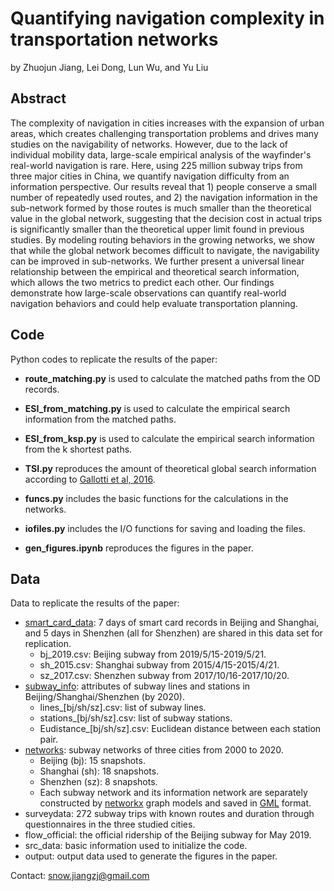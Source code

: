 # Quantifying navigation complexity in transportation networks
by Zhuojun Jiang, Lei Dong, Lun Wu, and Yu Liu

## Abstract
The complexity of navigation in cities increases with the expansion of urban areas, which creates challenging transportation problems and drives many studies on the navigability of networks. However, due to the lack of individual mobility data, large-scale empirical analysis of the wayfinder's real-world navigation is rare. Here, using 225 million subway trips from three major cities in China, we quantify navigation difficulty from an information perspective. Our results reveal that 1) people conserve a small number of repeatedly used routes, and 2) the navigation information in the sub-network formed by those routes is much smaller than the theoretical value in the global network, suggesting that the decision cost in actual trips is significantly smaller than the theoretical upper limit found in previous studies. By modeling routing behaviors in the growing networks, we show that while the global network becomes difficult to navigate, the navigability can be improved in sub-networks. We further present a universal linear relationship between the empirical and theoretical search information, which allows the two metrics to predict each other. Our findings demonstrate how large-scale observations can quantify real-world navigation behaviors and could help evaluate transportation planning.

## Code
Python codes to replicate the results of the paper:
- **route_matching.py** is used to calculate the matched paths from the OD records.

- **ESI_from_matching.py** is used to calculate the empirical search information from the matched paths. 

- **ESI_from_ksp.py** is used to calculate the empirical search information from the k shortest paths.

- **TSI.py** reproduces the amount of theoretical global search information according to [Gallotti et al, 2016](https://www.science.org/doi/10.1126/sciadv.1500445).

- **funcs.py** includes the basic functions for the calculations in the networks.

- **iofiles.py** includes the I/O functions for saving and loading the files.

- **gen_figures.ipynb** reproduces the figures in the paper.

## Data
Data to replicate the results of the paper:
- [smart_card_data](https://github.com/Jzjsnow/navi-complexity/blob/main/data/smart_card_data/README.md): 7 days of smart card records in Beijing and Shanghai, and 5 days in Shenzhen (all for Shenzhen) are shared in this data set for replication.
	* bj_2019.csv: Beijing subway from 2019/5/15-2019/5/21.
	* sh_2015.csv: Shanghai subway from 2015/4/15-2015/4/21.
	* sz_2017.csv: Shenzhen subway from 2017/10/16-2017/10/20.
- [subway_info](https://github.com/Jzjsnow/navi-complexity/blob/main/data/subway_info/README.md): attributes of subway lines and stations in Beijing/Shanghai/Shenzhen (by 2020).
	* lines_[bj/sh/sz].csv: list of subway lines.
	* stations_[bj/sh/sz].csv: list of subway stations.
	* Eudistance_[bj/sh/sz].csv: Euclidean distance between each station pair.
- [networks](https://github.com/Jzjsnow/navi-complexity/blob/main/data/networks/README.md): subway networks of three cities from 2000 to 2020.
	* Beijing (bj): 15 snapshots.
	* Shanghai (sh): 18 snapshots.
	* Shenzhen (sz): 8 snapshots.
	* Each subway network and its information network are separately constructed by [networkx](https://networkx.org/) graph models and saved in [GML](https://web.archive.org/web/20190207140002/http://www.fim.uni-passau.de/index.php?id=17297&L=1) format.
- surveydata: 272 subway trips with known routes and duration through questionnaires in the three studied cities.
- flow_official: the official ridership of the Beijing subway for May 2019.
- src_data: basic information used to initialize the code.
- output: output data used to generate the figures in the paper.

Contact: snow.jiangzj@gmail.com

